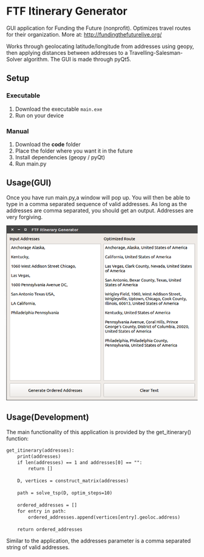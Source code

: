 # FTF Itinerary Generator
GUI application for Funding the Future (nonprofit). Optimizes travel routes for their organization. More at: http://fundingthefuturelive.org/

Works through geolocating latitude/longitude from addresses using geopy, then applying distances between addresses to a Travelling-Salesman-Solver algorithm.
The GUI is made through pyQt5.

## Setup

### Executable
1. Download the executable ```main.exe```
2. Run on your device 

### Manual
1. Download the **code** folder
2. Place the folder where you want it in the future
3. Install dependencies (geopy / pyQt)
4. Run main.py

## Usage(GUI)
Once you have run main.py,a window will pop up. You will then be able to type in a comma separated sequence of valid addresses.
As long as the addresses are comma separated, you should get an output. Addresses are very forgiving.

![Alt text](https://github.com/als5ev/FTF_Itinerary_Generator/blob/master/img/Demo.png?raw=true "GUI Screenshot")

## Usage(Development)
The main functionality of this application is provided by the get_itinerary() function:

```
get_itinerary(addresses):
    print(addresses)
    if len(addresses) == 1 and addresses[0] == "":
        return []

    D, vertices = construct_matrix(addresses)

    path = solve_tsp(D, optim_steps=10)

    ordered_addresses = []
    for entry in path:
        ordered_addresses.append(vertices[entry].geoloc.address)

    return ordered_addresses
```

Similar to the application, the addresses parameter is a comma separated string of valid addresses.

